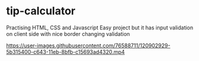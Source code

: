 # tip-calculator

Practising HTML, CSS and Javascript
Easy project but it has input validation on client side
with nice border changing validation


https://user-images.githubusercontent.com/76588711/120902929-5b315400-c643-11eb-8bfb-c15693ad4320.mp4
